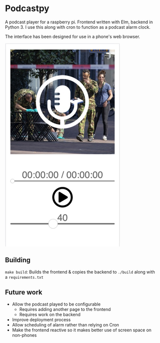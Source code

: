 # Podcastpy

A podcast player for a raspberry pi. Frontend written with Elm, backend in Python 3. I use this along with cron to function as a podcast alarm clock.

The interface has been designed for use in a phone's web browser.

![Example interface](example.jpg)
## Building
`make build`: Builds the frontend & copies the backend to `./build` along with a `requirements.txt`

## Future work
* Allow the podcast played to be configurable
    * Requires adding another page to the frontend
    * Requires work on the backend
* Improve deployment process
* Allow scheduling of alarm rather than relying on Cron
* Make the frontend reactive so it makes better use of screen space on non-phones